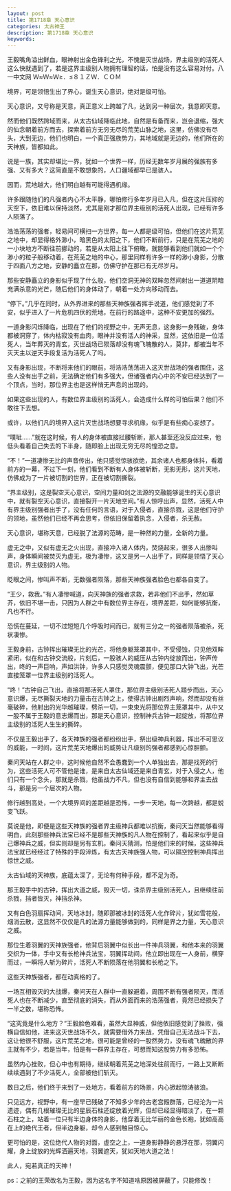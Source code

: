 ```yaml
---
layout: post
title: 第1718章 天心意识
categories: 太古神王
description: 第1718章 天心意识
keywords:
---
```


王毅嘴角溢出鲜血，眼神射出金色锋利之光，不愧是灭世战场，界主级别的活死人这么快就遇到了，若是这界主级别人物拥有理智的话，怕是没有这么容易对付。八一中文网  Ｗ≈Ｗ≈Ｗ≥．≤８１ＺＷ．ＣＯＭ

境界，可是领悟生出了界心，诞生天心意识，绝对是级可怕。

天心意识，又号称是天意，真正意义上跨越了凡，达到另一种层次，我意即天意。

然而他们既然跨域而来，从太古仙域降临此地，自然是有备而来，岂会退缩，强大的仙念朝着前方而去，探索着前方无穷无尽的荒芜山脉之地，这里，仿佛没有尽头，大到无边，他们也明白，一个真正强族势力，其地域就是无边的，他们所在的天神族，皆都如此。

说是一族，其实却堪比一界，犹如一个世界一样，历经无数年岁月展的强族有多强、又有多大？这简直是不敢想象的，人口疆域都早已是骇人。

因而，荒地越大，他们明白越有可能得遇机缘。

许多跟随他们的凡强者内心不太平静，哪怕修行多年岁月已入凡，但在这片压抑的天空下，依旧难以保持淡然，尤其是刚才那位界主级别的活死人出现，已经有许多人陨落了。

浩浩荡荡的强者，轻易间可横扫一方世界，每一人都是级可怕，但他们在这片荒芜之地中，却显得格外渺小，暗黑色的太阳之下，他们不断前行，只是在荒芜之地的一小块地方不断往前挪动的，若是从太阳上往下俯瞰，就能够看到他们就如一个个渺小的粒子般移动着，在荒芜之地的中心，那里同样有许多一样的渺小身影，分散于四面八方之地，安静的矗立在那，仿佛守护在那已有无尽岁月。

那些安静矗立的身影似乎现了什么般，他们空洞无神的双眸忽然间射出一道道阴暗充满杀意的光芒，随后他们的身体动了，朝着一处方向移动而去。

“停下。”几乎在同时，从外界进来的那些天神族强者挥手说道，他们感觉到了不安，似乎进入了一片危机四伏的荒地，在前行的路途中，这种不安更加的强烈。

一道身影闪烁降临，出现在了他们的视野之中，无声无息，这身影一身残破，身体都被洞穿了，体内枯寂没有血肉，眼神并没有活人的神采，显然，这依旧是一位活死人，当年葬灭的青玄，灭世战场已陨落却没有魂飞魄散的人，莫非，都被当年不灭天主以逆天手段复活为活死人了吗。

又有身影出现，不断将来他们的眼前，将浩浩荡荡进入这灭世战场的强者围住，这些人没有出手之前，无法确定他们有多强大，但诸强者内心中的不安已经达到了一个顶点，当时，那位界主也是这样悄无声息的出现的。

如果这些出现的人，有数位界主级别的活死人，会造成什么样的可怕后果？他们不敢往下去想。

或许，以他们凡的境界入这片灭世战场想要寻求机缘，似乎是有些痴心妄想了。

“噗呲……”就在这时候，有人的身体被直接拦腰斩断，那人甚至还没反应过来，他低头看着自己失去的下半身，随即脸上出现无穷无尽的惶恐之意。

“不！”一道凄惨无比的声音传出，他只感觉惊骇欲绝，其余诸人也都身体抖，看着前方的一幕，不过下一刻，他们看到不断有人身体被斩断，无影无形，这片天地，仿佛成为了一片被切割的世界，正在被切割撕裂。

“界主级别，这是裂空天心意识，空间力量和剑之法源的交融能够诞生的天心意识中，就有裂空天心意识，直接裂开一片天地空间。”有人惊呼出声，显然，活死人中有界主级别强者出手了，没有任何的言语，对于入侵者，直接杀戮，这是他们守护的领地，虽然他们已经不再会思考，但依旧保留着执念，入侵者，杀无赦。

天心意识，堪称天意，已经脱了法源的范畴，是一种然的力量，全新的力量。

虚无之中，又似有虚无之火出现，直接冲入诸人体内，焚烧起来，很多人出惨叫声，身体瞬间被焚灭为虚无，极为凄惨，这又是另一人出手了，同样是领悟了天心意识，界主级别的人物。

眨眼之间，惨叫声不断，无数强者陨落，那些天神族强者脸色也都各自变了。

“王少，救我。”有人凄惨喊道，向天神族的强者求救，若非他们不出手，然如草芥，依旧不堪一击，只因为人群之中有数位界主存在，境界差距，如何能够抗衡，凡也不行。

恐慌在蔓延，一切不过短短几个呼吸时间而已，就有三分之一的强者陨落被杀，死状凄惨。

王毅身前，古钟挥出璀璨无比的光芒，将他身躯笼罩其中，不受侵蚀，只见他双眸紧闭，似在和古钟交流般，片刻后，一股骇人的威压从古钟内绽放而出，钟声传出，咚的一声巨响，声如洪钟，许多人只感觉灵魂震颤，便见那口大钟飞出，光芒直接笼罩一位界主级别的活死人。

“咚！”古钟自己飞出，直接将那活死人罩住，那位界主级别活死人踏步而出，天心意识爆，无尽撕裂天地的力量击在古钟之上，使得古钟出剧烈声响，然而却没有丝毫破碎，他射出的光华越璀璨，劈杀一切，一束束光将那位界主笼罩其中，从中又一股不属于王毅的意志爆而出，那是天心意识，控制神兵古钟一起绽放，将那位界主级别的活死人生生的撕碎。

不仅是王毅出手了，各天神族的强者都纷纷出手，祭出级神兵利器，挥出不可思议的威能，一时间，这片荒芜天地爆出的威势让凡级别的强者都感到心惊胆颤。

秦问天站在人群之中，这时候他自然不会愚蠢到一个人单独出去，那是找死的行为，这些活死人可不管他是谁，是来自太古仙域还是来自青玄，对于入侵之人，他们只有一个念头，那就是杀戮，他虽战力不凡，但也没有自信到能够和界主去战斗，那是另一个层次的人物。

修行越到高处，一个大境界间的差距越是恐怖，一步一天地，每一次跨越，都是蜕变飞跃。

莫说是他，即便是这些天神族的强者界主级神兵都难以抗衡，秦问天当然能够看得明白，此刻那些神兵法宝已经不是那些天神族的凡人物在控制了，看起来似乎是自己爆神兵之威，但实则却是另有玄机，秦问天猜测，怕是他们来的时候，这些神兵法宝就已经经过了特殊的手段淬炼，有太古天神族强人物，可以隔空控制神兵挥出惊世之威。

太古仙域的天神族，底蕴太深了，无论有何种手段，都不足为奇。

那王毅手中的古钟，挥出大道之威，毁灭一切，诛杀界主级别活死人，且继续往前杀戮，挡者皆灭，神挡杀神。

又有白色羽扇挥动间，天地冰封，随即那被冰封的活死人化作碎片，犹如雪花般，烟消云散，这显然不仅仅是凡的法源力量能够做到的，同样是界之力量，天心意识之威。

那位生着羽翼的天神族强者，他背后羽翼中似长出一件神兵羽翼，和他本来的羽翼交织为一体，手中又有长枪神兵法宝，羽翼挥动间，他立即出现在一人身前，横穿而过，一瞬将人斩为碎片，活死人不断陨落在他羽翼和长枪之下。

这些天神族强者，都在动真格的了。

一场互相毁灭的大战爆，秦问天在人群中一直躲避着，周围不断有强者陨灭，而活死人也在不断减少，直至彻底的消失，而从外面而来的浩荡强者，竟然已经损失了一半之数，堪称恐怖。

“这究竟是什么地方？”王毅脸色难看，虽然大显神威，但他依旧感觉到了挫败，强横自信如他，进来这灭世战场不久，就需要借外力来战，凭借自己无法战斗下去，这让他很不舒服，这片荒芜之地，很可能是曾经的一股然势力，没有魂飞魄散的界主就有不少，若是当年，怕是有一群界主存在，可想而知这股势力有多恐怖。

虽然内心挫败，但心中也有期待，继续朝着荒芜之地深处往前而行，一路上又断断续续遇到了不少活死人，全部被他们斩灭。

数日之后，他们终于来到了一处地方，看着前方的场景，内心掀起惊涛骇浪。

只见远方，视野中，有一座早已残破了不知多少年的古老宫殿群落，已经沦为一片遗迹，偶有几根璀璨无比的星辰石柱还绽放着光辉，但却已经显得暗淡了，在一颗石柱之上，站着一位只有半边身体的身影，他穿着无比华丽的金色长袍，犹如高高在上的绝代王者，但半边身躯，却令人感到触目惊心。

更可怕的是，这位绝代人物的对面，虚空之上，一道身影静静的悬浮在那，羽翼闪耀，身上绽放的光辉洒遍天地，羽翼遮天，犹如天地大道之法！

此人，宛若真正的天神！

ps：之前的王荣改名为王毅，因为这名字不知道啥原因被屏蔽了，只能修改！

